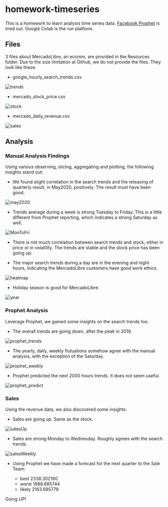 # homework-timeseries

This is a homework to learn analysis time series data. [Facebook Prophet](https://facebook.github.io/prophet/docs/quick_start.html#python-api) is tried out. Google Colab is the run platform.

## Files

3 files about MercadoLibre, an ecomm, are provided in the Resources folder. Due to the size limitation at Github, we do not provide the files. They look like these:

* google_hourly_search_trends.csv

![trends](Images/google_hourly_search_trends.png)

* mercado_stock_price.csv

![stock](Images/mercado_stock_price.png)

* mercado_daily_revenue.csv

![sales](Images/mercado_daily_revenue.png)

## Analysis

### Manual Analysis Findings

Using various observing, slicing, aggregating and plotting, the following insights stand out:

* We found slight correlation in the search trends and the releasing of quarterly result, in May2020, positively. The result must have been good.

![may2020](Images/May2020.png)

* Trends average during a week is strong Tuesday to Friday. This is a little different from Prophet reporting, which indicates a strong Saturday as well.

![MonToFri](Images/MonToFriManual.png)

* There is not much correlation between search trends and stock, either in price or in volatility. The trends are stable and the stock price has been going up.

* The major search trends during a day are in the evening and night hours, indicating the MercadoLibre customers have good work ethics.

![heatmap](Images/heatmap.png)

* Holiday season is good for MercadoLibre.

![year](Images/duringYear.png)

### Prophet Analysis

Leverage Prophet, we gained some insights on the search trends too.

* The overall trends are going down, after the peak in 2019.

![prophet_trends](Images/ProphetTrends.png)

* The yearly, daily, weekly flutuations somehow agree with the manual analysis, with the exception of the Saturday.

![prophet_weekly](Images/ProphetWeekly.png)

* Prophet predicted the next 2000 hours trends. It does not seem useful. 

![prophet_predict](Images/ProphetPredict.png)

### Sales

Using the revenue data, we also discovered some insights:

* Sales are going up. Same as the stock.

![salesUp](Images/salesUp.png)

* Sales are strong Monday to Wednesday. Roughly agrees with the search trends.

![salesWeekly](Images/salesWeekly.png)

* Using Prophet we have made a forecast for the next quarter to the Sale Team:

    - best      2338.302160
    - worst     1988.685744
    - likely    2163.695778

Going UP!






